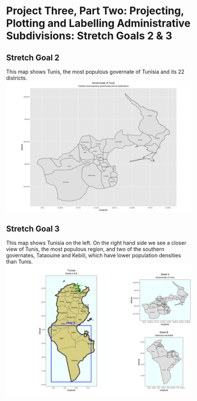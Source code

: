 # Project Three, Part Two: Projecting, Plotting and Labelling Administrative Subdivisions: Stretch Goals 2 & 3

## Stretch Goal 2
This map shows Tunis, the most populous governate of Tunisia and its 22 districts.
![](tunis.png)<br/>

## Stretch Goal 3
This map shows Tunisia on the left. On the right hand side we see a closer view of Tunis, the most populous region, and two of the southern governates, Tataouine and Kebili, which have lower population densities than Tunis.
![](details.png)<br/>
